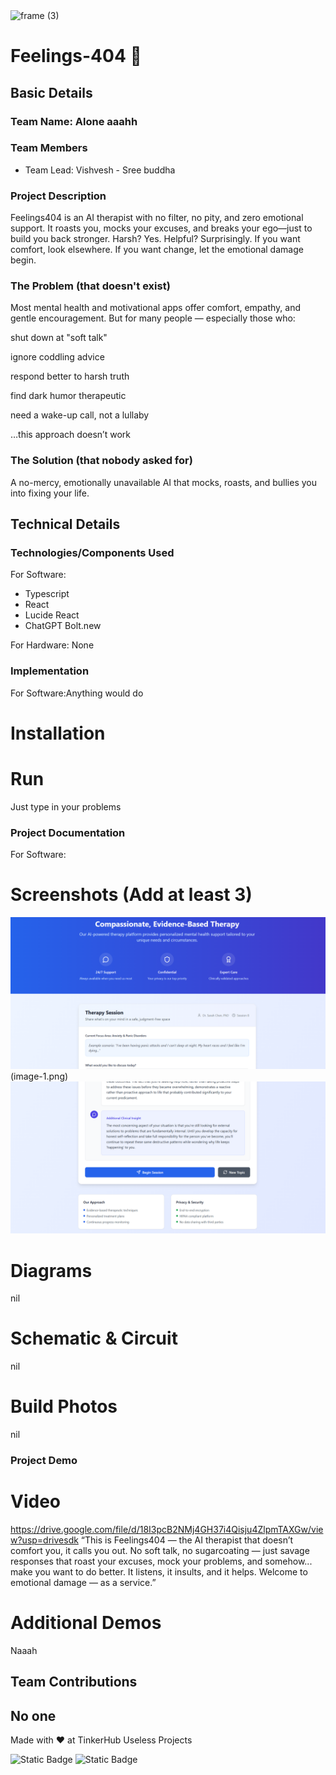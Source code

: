<img width="3188" height="1202" alt="frame (3)" src="https://github.com/user-attachments/assets/517ad8e9-ad22-457d-9538-a9e62d137cd7" />


# Feelings-404 🎯


## Basic Details
### Team Name: Alone aaahh


### Team Members
- Team Lead: Vishvesh - Sree buddha 

### Project Description
Feelings404 is an AI therapist with no filter, no pity, and zero emotional support. It roasts you, mocks your excuses, and breaks your ego—just to build you back stronger. Harsh? Yes. Helpful? Surprisingly. If you want comfort, look elsewhere. If you want change, let the emotional damage begin.

### The Problem (that doesn't exist)
Most mental health and motivational apps offer comfort, empathy, and gentle encouragement. But for many people — especially those who:

shut down at "soft talk"

ignore coddling advice

respond better to harsh truth

find dark humor therapeutic

need a wake-up call, not a lullaby

…this approach doesn’t work

### The Solution (that nobody asked for)
A no-mercy, emotionally unavailable AI that mocks, roasts, and bullies you into fixing your life.

## Technical Details
### Technologies/Components Used
For Software:
-  Typescript
-  React 
-  Lucide React
-  ChatGPT Bolt.new 

For Hardware:
None

### Implementation
For Software:Anything would do 
# Installation


# Run
Just type in your problems 

### Project Documentation
For Software:

# Screenshots (Add at least 3)
![alt text](image.png)
(image-1.png)
![alt text](image-2.png)
# Diagrams
nil

# Schematic & Circuit
nil
# Build Photos
nil

### Project Demo
# Video
https://drive.google.com/file/d/18I3pcB2NMj4GH37i4Qisju4ZlpmTAXGw/view?usp=drivesdk
“This is Feelings404 — the AI therapist that doesn’t comfort you, it calls you out.
No soft talk, no sugarcoating — just savage responses that roast your excuses, mock your problems, and somehow... make you want to do better.
It listens, it insults, and it helps.
Welcome to emotional damage — as a service.”

# Additional Demos
Naaah 

## Team Contributions
No one
---
Made with ❤️ at TinkerHub Useless Projects 

![Static Badge](https://img.shields.io/badge/TinkerHub-24?color=%23000000&link=https%3A%2F%2Fwww.tinkerhub.org%2F)
![Static Badge](https://img.shields.io/badge/UselessProjects--25-25?link=https%3A%2F%2Fwww.tinkerhub.org%2Fevents%2FQ2Q1TQKX6Q%2FUseless%2520Projects)



